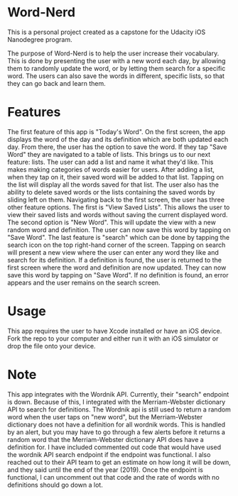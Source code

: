 # Word-Nerd
This is a personal project created as a capstone for the Udacity iOS Nanodegree program. 

The purpose of Word-Nerd is to help the user increase their vocabulary. This is done by presenting the user with a new word each day, by allowing them to randomly update the word, or by letting them search for a specific word. The users can also save the words in different, specific lists, so that they can go back and learn them. 


# Features
The first feature of this app is "Today's Word". On the first screen, the app displays the word of the day and its definition which are both updated each day. From there, the user has the option to save the word. If they tap "Save Word" they are navigated to a table of lists.
This brings us to our next feature: lists. The user can add a list and name it what they'd like. This makes making categories of words easier for users. After adding a list, when they tap on it, their saved word will be added to that list. Tapping on the list will display all the words saved for that list. 
The user also has the ability to delete saved words or the lists containing the saved words by sliding left on them. 
Navigating back to the first screen, the user has three other feature options. The first is "View Saved Lists". This allows the user to view their saved lists and words without saving the current displayed word. 
The second option is "New Word". This will update the view with a new random word and definition. The user can now save this word by tapping on "Save Word".
The last feature is "search" which can be done by tapping the search icon on the top right-hand corner of the screen. Tapping on search will present a new view where the user can enter any word they like and search for its definition. If a definition is found, the user is returned to the first screen where the word and definition are now updated. They can now save this word by tapping on "Save Word". If no definition is found, an error appears and the user remains on the search screen.


# Usage
This app requires the user to have Xcode installed or have an iOS device. Fork the repo to your computer and either run it with an iOS simulator or drop the file onto your device. 

# Note
This app integrates with the Wordnik API. Currently, their "search" endpoint is down. Because of this, I integrated with the Merriam-Webster dictionary API to search for definitions. The Wordnik api is still used to return a random word when the user taps on "new word", but the Merriam-Webster dictionary does not have a definition for all wordnik words. This is handled by an alert, but you may have to go through a few alerts before it returns a random word that the Merriam-Webster dictionary API does have a definition for. 
I have included commented out code that would have used the wordnik API search endpoint if the endpoint was functional. I also reached out to their API team to get an estimate on how long it will be down, and they said until the end of the year (2019). Once the endpoint is functional, I can uncomment out that code and the rate of words with no definitions should go down a lot. 

